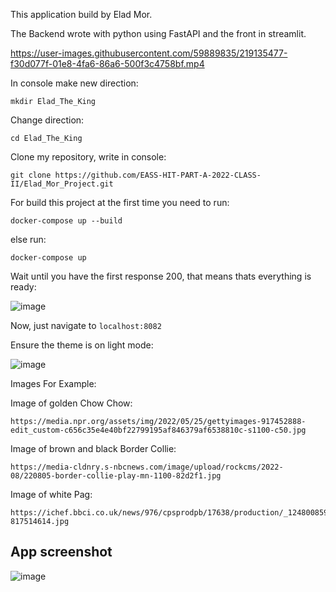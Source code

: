 This application build by Elad Mor.

The Backend wrote with python using FastAPI and the front in streamlit.

https://user-images.githubusercontent.com/59889835/219135477-f30d077f-01e8-4fa6-86a6-500f3c4758bf.mp4

In console make new direction:
```
mkdir Elad_The_King
```

Change direction: 
```
cd Elad_The_King
```

Clone my repository, write in console: 
```
git clone https://github.com/EASS-HIT-PART-A-2022-CLASS-II/Elad_Mor_Project.git
```

For build this project at the first time you need to run: 
```
docker-compose up --build
```
else run:
```
docker-compose up
```

Wait until you have the first response 200, that means thats everything is ready:

![image](https://user-images.githubusercontent.com/59889835/217648949-1b1ae1d4-160a-426e-b5f6-8512b8221c3a.png)

Now, just navigate to ```localhost:8082``` 

Ensure the theme is on light mode:

 ![image](https://user-images.githubusercontent.com/59889835/217632362-9e937d6a-6dc3-4df8-b762-541d09d36cb7.png)


Images For Example: 

Image of golden Chow Chow: 
```
https://media.npr.org/assets/img/2022/05/25/gettyimages-917452888-edit_custom-c656c35e4e40bf22799195af846379af6538810c-s1100-c50.jpg
```
Image of brown and black Border Collie: 
```
https://media-cldnry.s-nbcnews.com/image/upload/rockcms/2022-08/220805-border-collie-play-mn-1100-82d2f1.jpg
```

Image of white Pag: 
```
https://ichef.bbci.co.uk/news/976/cpsprodpb/17638/production/_124800859_gettyimages-817514614.jpg
```

## App screenshot

![image](https://user-images.githubusercontent.com/59889835/217649766-eba17176-3bdb-4724-9efb-e272b5d42ae9.png)





